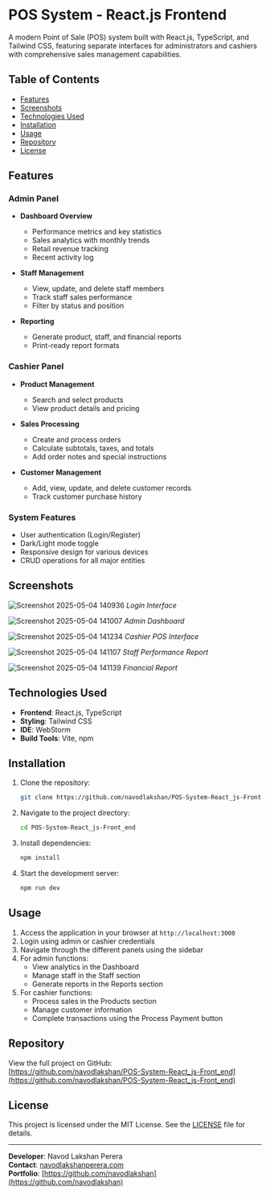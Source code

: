 # POS System - React.js Frontend

A modern Point of Sale (POS) system built with React.js, TypeScript, and Tailwind CSS, featuring separate interfaces for administrators and cashiers with comprehensive sales management capabilities.

## Table of Contents

- [Features](#features)
- [Screenshots](#screenshots)
- [Technologies Used](#technologies-used)
- [Installation](#installation)
- [Usage](#usage)
- [Repository](#repository)
- [License](#license)

## Features

### Admin Panel
- **Dashboard Overview**
  - Performance metrics and key statistics
  - Sales analytics with monthly trends
  - Retail revenue tracking
  - Recent activity log

- **Staff Management**
  - View, update, and delete staff members
  - Track staff sales performance
  - Filter by status and position

- **Reporting**
  - Generate product, staff, and financial reports
  - Print-ready report formats

### Cashier Panel
- **Product Management**
  - Search and select products
  - View product details and pricing

- **Sales Processing**
  - Create and process orders
  - Calculate subtotals, taxes, and totals
  - Add order notes and special instructions

- **Customer Management**
  - Add, view, update, and delete customer records
  - Track customer purchase history

### System Features
- User authentication (Login/Register)
- Dark/Light mode toggle
- Responsive design for various devices
- CRUD operations for all major entities

## Screenshots

![Screenshot 2025-05-04 140936](https://github.com/user-attachments/assets/9c2e0a35-8f2f-435e-9407-e6d8fa00a833)
*Login Interface*

![Screenshot 2025-05-04 141007](https://github.com/user-attachments/assets/3c67dc52-7967-4947-8875-821a05904517)
*Admin Dashboard*

![Screenshot 2025-05-04 141234](https://github.com/user-attachments/assets/46bc3f03-20c4-4dcf-8341-7a3a04a2c3ce)
*Cashier POS Interface*

![Screenshot 2025-05-04 141107](https://github.com/user-attachments/assets/dac348dd-894e-4286-9b90-b5d82547722d)
*Staff Performance Report*

![Screenshot 2025-05-04 141139](https://github.com/user-attachments/assets/afb17c5e-13ef-469a-898b-d99f3a525eb8)
*Financial Report*

## Technologies Used

- **Frontend**: React.js, TypeScript
- **Styling**: Tailwind CSS
- **IDE**: WebStorm
- **Build Tools**: Vite, npm

## Installation

1. Clone the repository:
   ```sh
   git clone https://github.com/navodlakshan/POS-System-React_js-Front_end.git
   ```
2. Navigate to the project directory:
   ```sh
   cd POS-System-React_js-Front_end
   ```
3. Install dependencies:
   ```sh
   npm install
   ```
4. Start the development server:
   ```sh
   npm run dev
   ```

## Usage

1. Access the application in your browser at `http://localhost:3000`
2. Login using admin or cashier credentials
3. Navigate through the different panels using the sidebar
4. For admin functions:
   - View analytics in the Dashboard
   - Manage staff in the Staff section
   - Generate reports in the Reports section
5. For cashier functions:
   - Process sales in the Products section
   - Manage customer information
   - Complete transactions using the Process Payment button

## Repository

View the full project on GitHub:  
[https://github.com/navodlakshan/POS-System-React_js-Front_end](https://github.com/navodlakshan/POS-System-React_js-Front_end)

## License

This project is licensed under the MIT License. See the [LICENSE](LICENSE) file for details.

---

**Developer**: Navod Lakshan Perera  
**Contact**: [navodlakshanperera.com](mailto:navodlakshanperera.com)  
**Portfolio**: [https://github.com/navodlakshan](https://github.com/navodlakshan)
